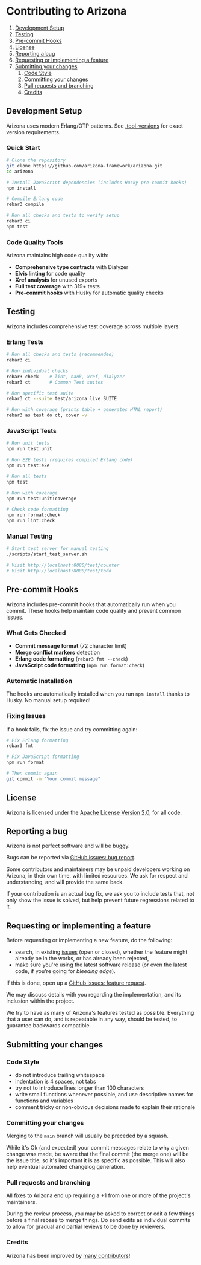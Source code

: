 # Contributing to Arizona

1. [Development Setup](#development-setup)
1. [Testing](#testing)
1. [Pre-commit Hooks](#pre-commit-hooks)
1. [License](#license)
1. [Reporting a bug](#reporting-a-bug)
1. [Requesting or implementing a feature](#requesting-or-implementing-a-feature)
1. [Submitting your changes](#submitting-your-changes)
   1. [Code Style](#code-style)
   1. [Committing your changes](#committing-your-changes)
   1. [Pull requests and branching](#pull-requests-and-branching)
   1. [Credits](#credits)

## Development Setup

Arizona uses modern Erlang/OTP patterns. See [.tool-versions](../.tool-versions) for exact version requirements.

### Quick Start

```bash
# Clone the repository
git clone https://github.com/arizona-framework/arizona.git
cd arizona

# Install JavaScript dependencies (includes Husky pre-commit hooks)
npm install

# Compile Erlang code
rebar3 compile

# Run all checks and tests to verify setup
rebar3 ci
npm test
```

### Code Quality Tools

Arizona maintains high code quality with:

- **Comprehensive type contracts** with Dialyzer
- **Elvis linting** for code quality
- **Xref analysis** for unused exports
- **Full test coverage** with 319+ tests
- **Pre-commit hooks** with Husky for automatic quality checks

## Testing

Arizona includes comprehensive test coverage across multiple layers:

### Erlang Tests

```bash
# Run all checks and tests (recommended)
rebar3 ci

# Run individual checks
rebar3 check    # lint, hank, xref, dialyzer
rebar3 ct       # Common Test suites

# Run specific test suite
rebar3 ct --suite test/arizona_live_SUITE

# Run with coverage (prints table + generates HTML report)
rebar3 as test do ct, cover -v
```

### JavaScript Tests

```bash
# Run unit tests
npm run test:unit

# Run E2E tests (requires compiled Erlang code)
npm run test:e2e

# Run all tests
npm test

# Run with coverage
npm run test:unit:coverage

# Check code formatting
npm run format:check
npm run lint:check
```

### Manual Testing

```bash
# Start test server for manual testing
./scripts/start_test_server.sh

# Visit http://localhost:8080/test/counter
# Visit http://localhost:8080/test/todo
```

## Pre-commit Hooks

Arizona includes pre-commit hooks that automatically run when you commit. These hooks help
maintain code quality and prevent common issues.

### What Gets Checked

- **Commit message format** (72 character limit)
- **Merge conflict markers** detection
- **Erlang code formatting** (`rebar3 fmt --check`)
- **JavaScript code formatting** (`npm run format:check`)

### Automatic Installation

The hooks are automatically installed when you run `npm install` thanks to Husky. No manual setup required!

### Fixing Issues

If a hook fails, fix the issue and try committing again:

```bash
# Fix Erlang formatting
rebar3 fmt

# Fix JavaScript formatting
npm run format

# Then commit again
git commit -m "Your commit message"
```

## License

Arizona is licensed under the [Apache License Version 2.0](LICENSE.md), for all code.

## Reporting a bug

Arizona is not perfect software and will be buggy.

Bugs can be reported via
[GitHub issues: bug report](https://github.com/arizona-framework/arizona/issues/new?template=bug_report.md).

Some contributors and maintainers may be unpaid developers working on Arizona, in their own time,
with limited resources. We ask for respect and understanding, and will provide the same back.

If your contribution is an actual bug fix, we ask you to include tests that, not only show the issue
is solved, but help prevent future regressions related to it.

## Requesting or implementing a feature

Before requesting or implementing a new feature, do the following:

- search, in existing [issues](https://github.com/arizona-framework/arizona/issues) (open or closed),
whether the feature might already be in the works, or has already been rejected,
- make sure you're using the latest software release (or even the latest code, if you're going for
_bleeding edge_).

If this is done, open up a
[GitHub issues: feature request](https://github.com/arizona-framework/arizona/issues/new?template=feature_request.md).

We may discuss details with you regarding the implementation, and its inclusion within the project.

We try to have as many of Arizona's features tested as possible. Everything that a user can do,
and is repeatable in any way, should be tested, to guarantee backwards compatible.

## Submitting your changes

### Code Style

- do not introduce trailing whitespace
- indentation is 4 spaces, not tabs
- try not to introduce lines longer than 100 characters
- write small functions whenever possible, and use descriptive names for functions and variables
- comment tricky or non-obvious decisions made to explain their rationale

### Committing your changes

Merging to the `main` branch will usually be preceded by a squash.

While it's Ok (and expected) your commit messages relate to why a given change was made, be aware
that the final commit (the merge one) will be the issue title, so it's important it is as specific
as possible. This will also help eventual automated changelog generation.

### Pull requests and branching

All fixes to Arizona end up requiring a +1 from one or more of the project's maintainers.

During the review process, you may be asked to correct or edit a few things before a final rebase
to merge things. Do send edits as individual commits to allow for gradual and partial reviews to be
done by reviewers.

### Credits

Arizona has been improved by
[many contributors](https://github.com/arizona-framework/arizona/graphs/contributors)!
